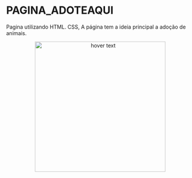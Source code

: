 # PAGINA_ADOTEAQUI
Pagina utilizando HTML. CSS, A página tem a ideia principal a adoção de animais.
<p align="center">
   <img src="PaginaInicial.png" width="350" title="hover text">
</p>
